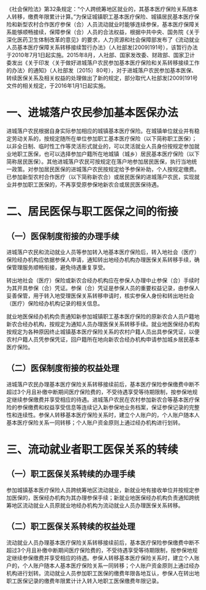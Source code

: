 《社会保险法》第32条规定：“个人跨统筹地区就业的，其基本医疗保险关系随本人转移，缴费年限累计计算。”为保证城镇职工基本医疗保险、城镇居民基本医疗保险和新型农村合作医疗参保（合）人员流动就业时能够连续参保，基本医疗保障关系能够顺畅接续，保障参保（合）人员的合法权益，根据中共中央、国务院《关于深化医药卫生体制改革的意见》的要求，人力资源和社会保障部发布了《流动就业人员基本医疗保障关系转移接续暂行办法》（人社部发[2009]191号），该暂行办法于2010年7月1日起实施。2015年8月，人社部、国家发改委、财政部、国家卫计委发出《关于印发〈关于做好进城落户农民参加基本医疗保险和关系转移接续工作的办法〉的通知》（人社部发〔2015〕80号），对于进城落户农民参加基本医保、转续医保关系及相关权益的处理做出了新的规定，部分取代人社部发[2009]191号文件的相关规定，于2016年1月1日起实施。
# 一、进城落户农民参加基本医保办法
进城落户农民根据自身实际参加相应的城镇基本医疗保险。在城镇单位就业并有稳定劳动关系的，按规定随所在单位参加职工基本医疗保险（以下简称职工医保）；以非全日制、临时性工作等灵活形式就业的，可以灵活就业人员身份按规定参加就业地职工医保，也可以选择参加户籍所在地城镇（城乡）居民基本医疗保险（以下简称居民医保）。其他进城落户农民可按规定在落户地参加居民医保，执行当地统一政策。对参加居民医保的进城落户农民按规定给予参保补助，个人按规定缴费。已参加新型农村合作医疗（以下简称新农合）或居民医保的进城落户农民，实现就业并参加职工医保的，不再享受原参保地新农合或居民医保待遇。
# 二、居民医保与职工医保之间的衔接
## （一）医保制度衔接的办理手续
进城落户农民和流动就业人员等参加转入地基本医疗保险后，转入地社会（医疗）保险经办机构应依据参保人申请，通知转出地经办机构办理医保关系转移手续，确保管理服务顺畅衔接，避免待遇重复享受。

转出地社会（医疗）保险或新农合经办机构应在参保人办理中止参保（合）手续时为其开具参保（合）凭证。参保（合）凭证是参保人员的重要权益记录，由参保人妥善保管，用于转入地受理医保关系转移申请时，核实参保人身份和转出地社会（医疗）保险经办机构记录的相关信息。

就业地医保经办机构负责通知新参加城镇职工基本医疗保险的原新农合人员户籍地新农合经办机构，按规定为通知人员办理医保关系转移手续。就业地医保经办机构按规定为各种原因终止城镇基本医疗保险关系的农村户籍人员出具参保凭证，以便农村户籍人员凭参保凭证，回户籍所在地向新农合经办机构申请参加城乡居民基本医疗保险。
## （二）医保制度衔接的权益处理
进城落户农民办理基本医疗保险关系转移接续前后，基本医疗保险参保缴费中断不超过3个月且补缴中断期间医疗保险费的，不受待遇享受等待期限制，按参保地规定继续参保缴费并享受相应的待遇。进城落户农民在农村参加新农合等基本医疗保险的参保缴费和权益享受信息等连续记入新参保地业务档案，保证参保记录的完整性和连续性。参保人转移基本医疗保险关系时，建立个人账户的，个人账户随本人基本医疗保险关系一同转移；个人账户资金原则上通过经办机构进行划转。
# 三、流动就业者职工医保关系的转续
## （一）职工医保关系转续的办理手续
参加城镇基本医疗保险人员跨统筹地区流动就业，新就业地有接收单位并按规定参加医保的，医保经办机构为其办理参保手续；新就业地医保经办机构负责通知跨统筹地区流动就业人员原就业地经办机构为流动就业人员办理医保关系转移。
## （二）职工医保关系转续的权益处理
流动就业人员办理基本医疗保险关系转移接续前后，基本医疗保险参保缴费中断不超过3个月且补缴中断期间医疗保险费的，不受待遇享受等待期限制，按参保地规定继续参保缴费并享受相应的待遇。参保人转移基本医疗保险关系时，建立个人账户的，个人账户随本人基本医疗保险关系一同转移；个人账户资金原则上通过经办机构进行划转。流动就业人员参加职工医保的缴费年限各地互认，参保人在转出地职工医保记录的缴费年限累计计入转入地职工医保缴费年限记录。